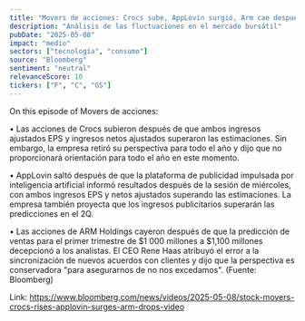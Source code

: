 ```yaml
---
title: "Movers de acciones: Crocs sube, AppLovin surgió, Arm cae después de la predicción decepcionante"
description: "Análisis de las fluctuaciones en el mercado bursátil"
pubDate: "2025-05-08"
impact: "medio"
sectors: ["tecnología", "consumo"]
source: "Bloomberg"
sentiment: "neutral"
relevanceScore: 10
tickers: ["F", "C", "GS"]
---
```


On this episode of Movers de acciones:

• Las acciones de Crocs subieron después de que ambos ingresos ajustados EPS y ingresos netos ajustados superaron las estimaciones. Sin embargo, la empresa retiró su perspectiva para todo el año y dijo que no proporcionará orientación para todo el año en este momento.

• AppLovin saltó después de que la plataforma de publicidad impulsada por inteligencia artificial informó resultados después de la sesión de miércoles, con ambos ingresos EPS y netos ajustados superando las estimaciones. La empresa también proyecta que los ingresos publicitarios superarán las predicciones en el 2Q.

• Las acciones de ARM Holdings cayeron después de que la predicción de ventas para el primer trimestre de $1 000 millones a $1,100 millones decepcionó a los analistas. El CEO Rene Haas atribuyó el error a la sincronización de nuevos acuerdos con clientes y dijo que la perspectiva es conservadora "para asegurarnos de no nos excedamos". (Fuente: Bloomberg)

Link: https://www.bloomberg.com/news/videos/2025-05-08/stock-movers-crocs-rises-applovin-surges-arm-drops-video